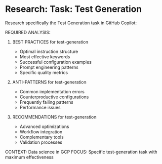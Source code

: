 # Research: Task: Test Generation

Research specifically the Test Generation task in GitHub Copilot:

REQUIRED ANALYSIS:
1. BEST PRACTICES for test-generation
   - Optimal instruction structure
   - Most effective keywords
   - Successful configuration examples
   - Prompt engineering patterns
   - Specific quality metrics

2. ANTI-PATTERNS for test-generation
   - Common implementation errors
   - Counterproductive configurations
   - Frequently failing patterns
   - Performance issues

3. RECOMMENDATIONS for test-generation
   - Advanced optimizations
   - Workflow integration
   - Complementary tools
   - Validation processes

CONTEXT: Data science in GCP
FOCUS: Specific test-generation task with maximum effectiveness
            